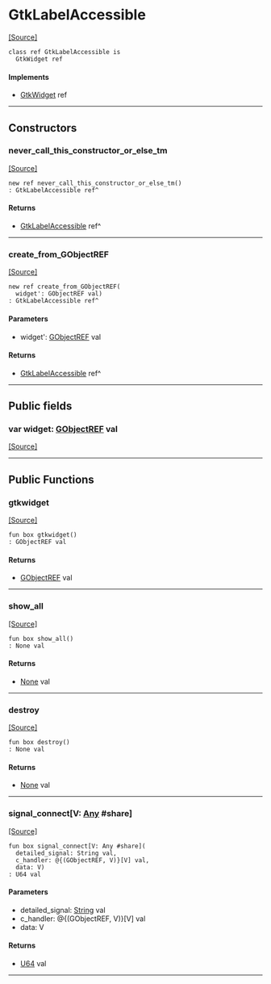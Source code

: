 # GtkLabelAccessible
<span class="source-link">[[Source]](src/gtk3/GtkLabelAccessible.md#L6)</span>
```pony
class ref GtkLabelAccessible is
  GtkWidget ref
```

#### Implements

* [GtkWidget](gtk3-GtkWidget.md) ref

---

## Constructors

### never_call_this_constructor_or_else_tm
<span class="source-link">[[Source]](src/gtk3/GtkLabelAccessible.md#L10)</span>


```pony
new ref never_call_this_constructor_or_else_tm()
: GtkLabelAccessible ref^
```

#### Returns

* [GtkLabelAccessible](gtk3-GtkLabelAccessible.md) ref^

---

### create_from_GObjectREF
<span class="source-link">[[Source]](src/gtk3/GtkLabelAccessible.md#L13)</span>


```pony
new ref create_from_GObjectREF(
  widget': GObjectREF val)
: GtkLabelAccessible ref^
```
#### Parameters

*   widget': [GObjectREF](gtk3-..-gobject-GObjectREF.md) val

#### Returns

* [GtkLabelAccessible](gtk3-GtkLabelAccessible.md) ref^

---

## Public fields

### var widget: [GObjectREF](gtk3-..-gobject-GObjectREF.md) val
<span class="source-link">[[Source]](src/gtk3/GtkLabelAccessible.md#L7)</span>



---

## Public Functions

### gtkwidget
<span class="source-link">[[Source]](src/gtk3/GtkLabelAccessible.md#L9)</span>


```pony
fun box gtkwidget()
: GObjectREF val
```

#### Returns

* [GObjectREF](gtk3-..-gobject-GObjectREF.md) val

---

### show_all
<span class="source-link">[[Source]](src/gtk3/GtkWidget.md#L4)</span>


```pony
fun box show_all()
: None val
```

#### Returns

* [None](builtin-None.md) val

---

### destroy
<span class="source-link">[[Source]](src/gtk3/GtkWidget.md#L7)</span>


```pony
fun box destroy()
: None val
```

#### Returns

* [None](builtin-None.md) val

---

### signal_connect\[V: [Any](builtin-Any.md) #share\]
<span class="source-link">[[Source]](src/gtk3/GtkWidget.md#L10)</span>


```pony
fun box signal_connect[V: Any #share](
  detailed_signal: String val,
  c_handler: @{(GObjectREF, V)}[V] val,
  data: V)
: U64 val
```
#### Parameters

*   detailed_signal: [String](builtin-String.md) val
*   c_handler: @{(GObjectREF, V)}[V] val
*   data: V

#### Returns

* [U64](builtin-U64.md) val

---

